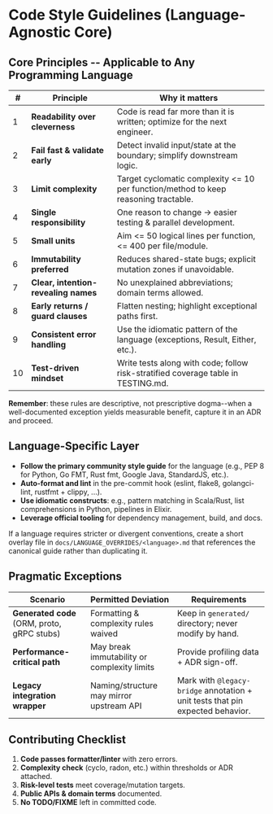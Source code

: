 # Code Style Guidelines (Language-Agnostic Core)

## Core Principles -- Applicable to Any Programming Language

| #   | Principle                            | Why it matters                                                                     |
| --- | ------------------------------------ | ---------------------------------------------------------------------------------- |
| 1   | **Readability over cleverness**      | Code is read far more than it is written; optimize for the next engineer.          |
| 2   | **Fail fast & validate early**       | Detect invalid input/state at the boundary; simplify downstream logic.             |
| 3   | **Limit complexity**                 | Target cyclomatic complexity <= 10 per function/method to keep reasoning tractable. |
| 4   | **Single responsibility**            | One reason to change -> easier testing & parallel development.                      |
| 5   | **Small units**                      | Aim <= 50 logical lines per function, <= 400 per file/module.                        |
| 6   | **Immutability preferred**           | Reduces shared-state bugs; explicit mutation zones if unavoidable.                 |
| 7   | **Clear, intention-revealing names** | No unexplained abbreviations; domain terms allowed.                                |
| 8   | **Early returns / guard clauses**    | Flatten nesting; highlight exceptional paths first.                                |
| 9   | **Consistent error handling**        | Use the idiomatic pattern of the language (exceptions, Result, Either, etc.).      |
| 10  | **Test-driven mindset**              | Write tests along with code; follow risk-stratified coverage table in TESTING.md.  |

**Remember**: these rules are descriptive, not prescriptive dogma--when a well-documented exception yields measurable benefit, capture it in an ADR and proceed.

## Language-Specific Layer

- **Follow the primary community style guide** for the language (e.g., PEP 8 for Python, Go FMT, Rust fmt, Google Java, StandardJS, etc.).
- **Auto-format and lint** in the pre-commit hook (eslint, flake8, golangci-lint, rustfmt + clippy, ...).
- **Use idiomatic constructs**: e.g., pattern matching in Scala/Rust, list comprehensions in Python, pipelines in Elixir.
- **Leverage official tooling** for dependency management, build, and docs.

If a language requires stricter or divergent conventions, create a short overlay file in `docs/LANGUAGE_OVERRIDES/<language>.md` that references the canonical guide rather than duplicating it.

## Pragmatic Exceptions

| Scenario                                    | Permitted Deviation                         | Requirements                                                                   |
| ------------------------------------------- | ------------------------------------------- | ------------------------------------------------------------------------------ |
| **Generated code** (ORM, proto, gRPC stubs) | Formatting & complexity rules waived        | Keep in `generated/` directory; never modify by hand.                          |
| **Performance-critical path**               | May break immutability or complexity limits | Provide profiling data + ADR sign-off.                                         |
| **Legacy integration wrapper**              | Naming/structure may mirror upstream API    | Mark with `@legacy-bridge` annotation + unit tests that pin expected behavior. |

## Contributing Checklist

1. **Code passes formatter/linter** with zero errors.
2. **Complexity check** (cyclo, radon, etc.) within thresholds or ADR attached.
3. **Risk-level tests** meet coverage/mutation targets.
4. **Public APIs & domain terms** documented.
5. **No TODO/FIXME** left in committed code.

